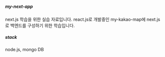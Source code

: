 ##### my-next-app

next.js 학습을 위한 실습 자료입니다.
react.js로 개발중인 my-kakao-map에 next.js로 백엔드를 구성하기 위한 학습입니다.

##### stack

node.js, mongo DB
